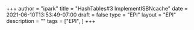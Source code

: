 +++
author = "ipark"
title = "HashTables#3 ImplementISBNcache"
date =  2021-06-10T13:53:49-07:00
draft =  false
type = "EPI"
layout = "EPI"
description = ""
tags = ["EPI", 
]
+++
